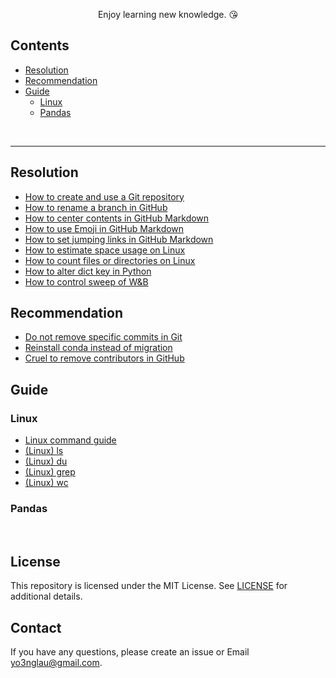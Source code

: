 <p align="center">
	Enjoy learning new knowledge. &#128536;
</p>

## Contents

- [Resolution](#Resolution)
- [Recommendation](#Recommendation)
- [Guide](#Guide)
  - [Linux](#Linux)
  - [Pandas](#Pandas)


<br>

---

## Resolution

- [How to create and use a Git repository](/Resolution/How-to-create-and-use-a-Git-repository.md)
- [How to rename a branch in GitHub](/Resolution/How-to-rename-a-branch-in-GitHub.md)
- [How to center contents in GitHub Markdown](/Resolution/How-to-center-contents-in-GitHub-Markdown.md)
- [How to use Emoji in GitHub Markdown](/Resolution/How-to-use-Emoji-in-GitHub-Markdown.md)
- [How to set jumping links in GitHub Markdown](/Resolution/How-to-set-jumping-links-in-GitHub-Markdown.md)
- [How to estimate space usage on Linux](/Resolution/How-to-estimate-space-usage-on-Linux.md)
- [How to count files or directories on Linux](/Resolution/How-to-count-files-or-directories-on-Linux.md)
- [How to alter dict key in Python](/Resolution/How-to-alter-dict-key-in-Python.md)
- [How to control sweep of W&B](/Resolution/How-to-control-sweep-of-W&B.md)

## Recommendation

- [Do not remove specific commits in Git](/Recommendation/Do-not-remove-specific-commit-in-Git.md)
- [Reinstall conda instead of migration](/Recommendation/Reinstall-conda-instead-of-migration.md)
- [Cruel to remove contributors in GitHub](/Recommendation/Cruel-to-remove-contributors-in-GitHub.md)

## Guide

### Linux

- [Linux command guide](/Guide/Linux/Linux-command-guide.md)
- [(Linux) ls](/Guide/Linux/Linux-ls.md)
- [(Linux) du](/Guide/Linux/Linux-du.md)
- [(Linux) grep](/Guide/Linux/Linux-grep.md)
- [(Linux) wc](/Guide/Linux/Linux-wc.md)

### Pandas

<br>

## License

This repository is licensed under the MIT License. See [LICENSE](LICENSE) for additional details.

## Contact

If you have any questions, please create an issue or Email yo3nglau@gmail.com.



